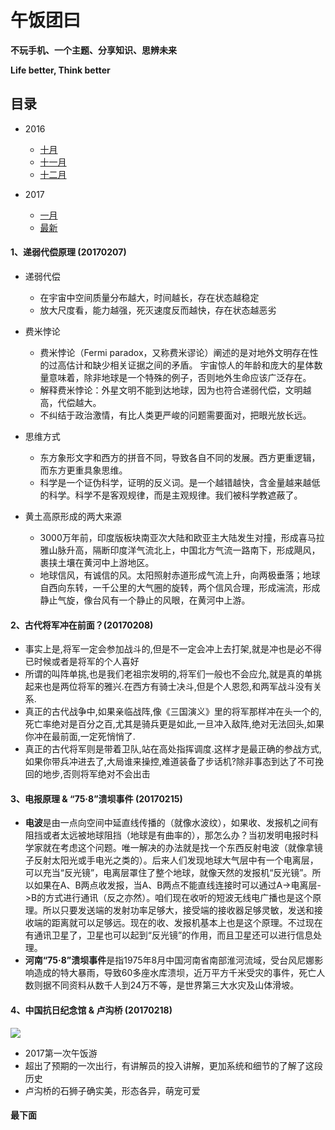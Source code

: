 # 午饭团曰

__不玩手机、一个主题、分享知识、思辨未来__

__Life better, Think better__

## 目录

* 2016
  * [十月](https://github.com/wftuan/wufantuan/blob/master/2016/10.md)
  * [十一月](https://github.com/wftuan/wufantuan/blob/master/2016/11.md)
  * [十二月](https://github.com/wftuan/wufantuan/blob/master/2016/12.md)

* 2017
  * [一月](https://github.com/wftuan/wufantuan/blob/master/2017/01.md)
  * [最新](#最下面)


#### 1、递弱代偿原理 (20170207)

* 递弱代偿

    - 在宇宙中空间质量分布越大，时间越长，存在状态越稳定
    - 放大尺度看，能力越强，死灭速度反而越快，存在状态越恶劣

* 费米悖论

    - 费米悖论（Fermi paradox，又称费米谬论）阐述的是对地外文明存在性的过高估计和缺少相关证据之间的矛盾。 宇宙惊人的年龄和庞大的星体数量意味着，除非地球是一个特殊的例子，否则地外生命应该广泛存在。
    - 解释费米悖论：外星文明不能到达地球，因为也符合递弱代偿，文明越高，代偿越大。
    - 不纠结于政治激情，有比人类更严峻的问题需要面对，把眼光放长远。

* 思维方式

    - 东方象形文字和西方的拼音不同，导致各自不同的发展。西方更重逻辑，而东方更重具象思维。
    - 科学是一个证伪科学，证明的反义词。是一个越错越快，含金量越来越低的科学。科学不是客观规律，而是主观规律。我们被科学教遮蔽了。

* 黄土高原形成的两大来源

    - 3000万年前，印度版板块南亚次大陆和欧亚主大陆发生对撞，形成喜马拉雅山脉升高，隔断印度洋气流北上，中国北方气流一路南下，形成飓风，裹挟土壤在黄河中上游地区。
    - 地球信风，有诚信的风。太阳照射赤道形成气流上升，向两极垂落；地球自西向东转，一千公里的大气圈的旋转，两个信风合理，形成湍流，形成静止气旋，像台风有一个静止的风眼，在黄河中上游。

#### 2、古代将军冲在前面？(20170208)

* 事实上是,将军一定会参加战斗的,但是不一定会冲上去打架,就是冲也是必不得已时候或者是将军的个人喜好
* 所谓的叫阵单挑,也是我们老祖宗发明的,将军们一般也不会应允,就是真的单挑起来也是两位将军的雅兴.在西方有骑士决斗,但是个人恩怨,和两军战斗没有关系.
* 真正的古代战争中,如果亲临战阵,像《三国演义》里的将军那样冲在头一个的,死亡率绝对是百分之百,尤其是骑兵更是如此,一旦冲入敌阵,绝对无法回头,如果你冲在最前面,一定死悄悄了.
* 真正的古代将军则是带着卫队,站在高处指挥调度.这样才是最正确的参战方式,如果你带兵冲进去了,大局谁来操控,难道装备了步话机?除非事态到达了不可挽回的地步,否则将军绝对不会出击

#### 3、电报原理 & “75·8”溃坝事件 (20170215)

* **电波**是由一点向空间中延直线传播的（就像水波纹），如果收、发报机之间有阻挡或者太远被地球阻挡（地球是有曲率的），那怎么办？当初发明电报时科学家就在考虑这个问题。唯一解决的办法就是找一个东西反射电波（就像拿镜子反射太阳光或手电光之类的）。后来人们发现地球大气层中有一个电离层，可以充当“反光镜”，电离层罩住了整个地球，就像天然的发报机“反光镜”。所以如果在A、B两点收发报，当A、B两点不能直线连接时可以通过A->电离层->B的方式进行通讯（反之亦然）。咱们现在收听的短波无线电广播也是这个原理。所以只要发送端的发射功率足够大，接受端的接收器足够灵敏，发送和接收端的距离就可以足够远。现在的收、发报机基本上也是这个原理。不过现在有通讯卫星了，卫星也可以起到“反光镜”的作用，而且卫星还可以进行信息处理。
* **河南“75·8”溃坝事件**是指1975年8月中国河南省南部淮河流域，受台风尼娜影响造成的特大暴雨，导致60多座水库溃坝，近万平方千米受灾的事件，死亡人数则据不同资料从数千人到24万不等，是世界第三大水灾及山体滑坡。

#### 4、中国抗日纪念馆 & 卢沟桥 (20170218)

![](http://7u2qrr.com1.z0.glb.clouddn.com/2017-02-20-IMG_20170218_100818.jpg?imageView2/2/w/400)

* 2017第一次午饭游
* 超出了预期的一次出行，有讲解员的投入讲解，更加系统和细节的了解了这段历史
* 卢沟桥的石狮子确实美，形态各异，萌宠可爱

#### 最下面

